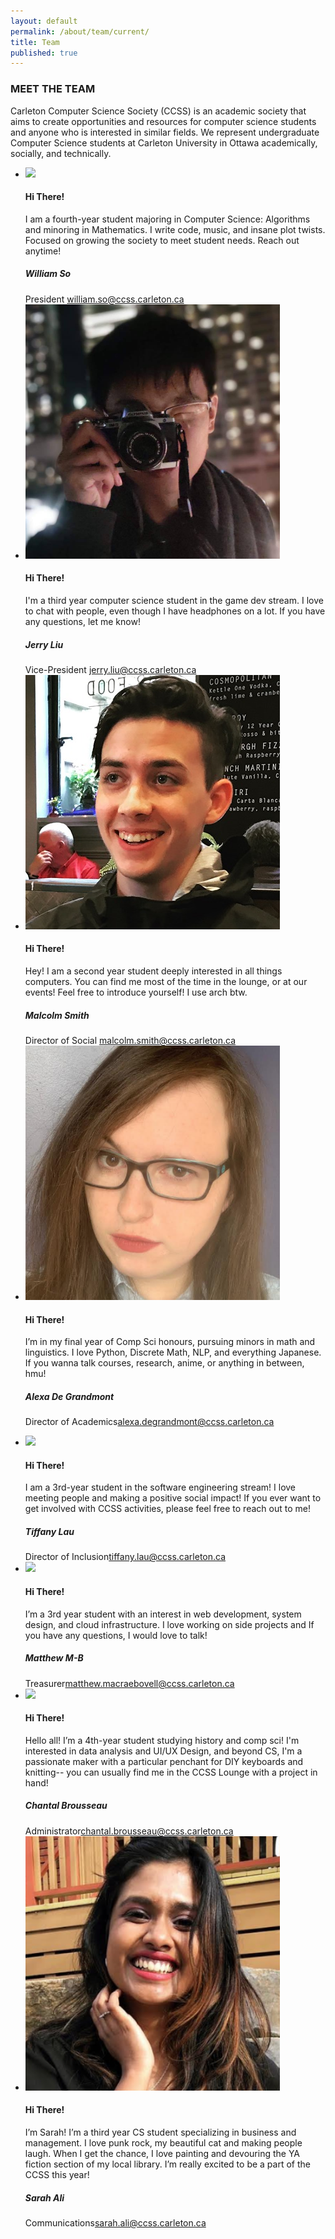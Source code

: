 ```yaml
---
layout: default
permalink: /about/team/current/
title: Team
published: true
---
```

<div class="heading-title text-center">
<h3 class="text-uppercase">MEET THE TEAM </h3>
<p class="p-top-30 half-txt">Carleton Computer Science Society (CCSS) is an academic society that aims to create opportunities and resources for computer science students and anyone who is interested in similar fields. We represent undergraduate Computer Science students at Carleton University in Ottawa academically, socially, and technically.</p>
<div class = "content-team">
  <ul >
    <!-- ----Person 1 -->
    <li>
      <div class="team-member">
        <div class="team-img">
          <img img src="/images/about-pics/william_so2019.jpg" class="img-responsive">
        </div>
        <div class="team-hover">
          <div class="desk">
            <h4>Hi There!</h4>
            <p>I am a fourth-year student majoring in Computer Science: Algorithms and minoring in Mathematics. I write code, music, and insane plot twists. Focused on growing the society to meet student needs. Reach out anytime!</p>
          </div>
        </div>
        <div class="team-title">
          <h5>William So</h5>
          <span>President <span> <a href ="mailto:william.so@ccss.carleton.ca" target ="_top">william.so@ccss.carleton.ca</a></span> </span>
        </div>
      </div>
    </li>
    <!-- ----Person 2 -->
    <li>
      <div class="team-member">
        <div class="team-img">
          <img img src="/images/about-pics/jerry.png" class="img-responsive">
        </div>
        <div class="team-hover">
          <div class="desk">
            <h4>Hi There!</h4>
            <p>I'm a third year computer science student in the game dev stream. I love to chat with people, even though I have headphones on a lot. If you have any questions, let me know! </p>
          </div>
        </div>
        <div class="team-title">
          <h5>Jerry Liu</h5>
          <span>Vice-President<span> <a href ="mailto:jerry.liu@ccss.carleton.ca" target="_top"> jerry.liu@ccss.carleton.ca</a></span> </span>
        </div>
      </div>
    </li>
    <!-- ----Person 3 -->
    <li>
      <div class="team-member">
        <div class="team-img">
          <img img src="/images/about-pics/malcolm.png" class="img-responsive">
        </div>
        <div class="team-hover">
          <div class="desk">
            <h4>Hi There!</h4>
            <p>Hey! I am a second year student deeply interested in all things computers. You can find me most of the time in the lounge, or at our events! Feel free to introduce yourself! I use arch btw.</p>
          </div>
        </div>
        <div class="team-title">
          <h5>Malcolm Smith</h5>
          <span>Director of Social <span> <a href ="mailto:malcolm.smith@ccss.carleton.ca" target ="_top">malcolm.smith@ccss.carleton.ca</a></span> </span>
        </div>
      </div>
    </li>
    <!-- ----Person 4 -->
    <li>
      <div class="team-member">
        <div class="team-img">
          <img img src="/images/about-pics/alexa.png" class="img-responsive">
        </div>
        <div class="team-hover">
          <div class="desk">
            <h4>Hi There!</h4>
            <p>I’m in my final year of Comp Sci honours, pursuing minors in math and linguistics. I love Python, Discrete Math, NLP, and everything Japanese. If you wanna talk courses, research, anime, or anything in between, hmu!</p>
          </div>
        </div>
        <div class="team-title">
          <h5>Alexa De Grandmont</h5>
          <span>Director of Academics<span><a href="mailto:alexa.degrandmont@ccss.carleton.ca" target ="_top">alexa.degrandmont@ccss.carleton.ca</a></span> </span>
        </div>
      </div>
    </li>
  </ul>
</div>
<div class = "content-team">
  <ul>
     <!-- ----Person 5 -->
    <li>
      <div class="team-member">
        <div class="team-img">
          <img img src="/images/about-pics/tiffany_lau.jpg" class="img-responsive">
        </div>
        <div class="team-hover">
          <div class="desk">
            <h4>Hi There!</h4>
            <p>I am a 3rd-year student in the software engineering stream! I love meeting people and making a positive social impact! If you ever want to get involved with CCSS activities, please feel free to reach out to me!</p>
          </div>
        </div>
        <div class="team-title">
          <h5>Tiffany Lau</h5>
          <span>Director of Inclusion<span><a href="mailto:tiffany.lau@ccss.carleton.ca" target ="_top">tiffany.lau@ccss.carleton.ca</a></span> </span>
        </div>
      </div>
    </li>
    <!-- ----Person 6 -->
    <li>
      <div class="team-member">
        <div class="team-img">
          <img img src="/images/about-pics/matthew_macraebovell.jpg" class="img-responsive">
        </div>
        <div class="team-hover">
          <div class="desk">
            <h4>Hi There!</h4>
            <p>I’m a 3rd year student with an interest in web development, system design, and cloud infrastructure. I love working on side projects and If you have any questions, I would love to talk!</p>
          </div>
        </div>
        <div class="team-title">
          <h5>Matthew M-B</h5>
          <span>Treasurer<span><a href ="mailto:matthew.macraebovell@ccss.carleton.ca" target="_top">matthew.macraebovell@ccss.carleton.ca</a></span> </span>
        </div>
      </div>
    </li>
    <!-- ----Person 7 -->
    <li>
      <div class="team-member">
        <div class="team-img">
          <img img src="/images/about-pics/chantal_brousseau.jpg" class="img-responsive">
        </div>
        <div class="team-hover">
          <div class="desk">
            <h4>Hi There!</h4>
            <p>Hello all! I’m a 4th-year student studying history and comp sci! I'm interested in data analysis and UI/UX Design, and beyond CS, I'm a passionate maker with a particular penchant for DIY keyboards and knitting-- you can usually find me in the CCSS Lounge with a project in hand!</p>
          </div>
        </div>
        <div class="team-title">
          <h5>Chantal Brousseau</h5>
          <span>Administrator<span><a href ="mailto:chantal.brousseau@ccss.carleton.ca" target="_top">chantal.brousseau@ccss.carleton.ca</a></span> </span>
        </div>
      </div>
    </li>
    <!-- ----Person 8 -->
    <li>
      <div class="team-member">
        <div class="team-img">
          <img img src="/images/about-pics/sarah.png" class="img-responsive">
        </div>
        <div class="team-hover">
          <div class="desk">
            <h4>Hi There!</h4>
            <p>I’m Sarah! I’m a third year CS student specializing in business and management. I love punk rock, my beautiful cat and making people laugh. When I get the chance, I love painting and devouring the YA fiction section of my local library. I’m really excited to be a part of the CCSS this year!</p>
          </div>
        </div>
        <div class="team-title">
          <h5>Sarah Ali</h5>
          <span>Communications<span><a href ="mailto:sarah.ali@ccss.carleton.ca" target="_top">sarah.ali@ccss.carleton.ca</a></span> </span>
        </div>
      </div>
    </li>
  </ul>
</div>
